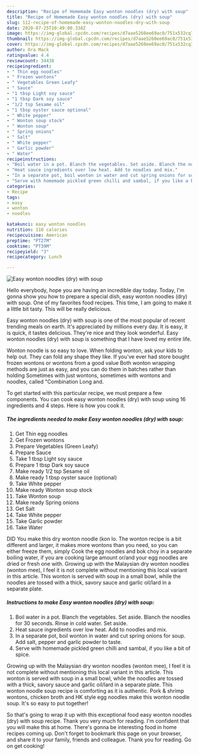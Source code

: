 ```yaml
---
description: "Recipe of Homemade Easy wonton noodles (dry) with soup"
title: "Recipe of Homemade Easy wonton noodles (dry) with soup"
slug: 112-recipe-of-homemade-easy-wonton-noodles-dry-with-soup
date: 2020-07-25T10:49:00.338Z
image: https://img-global.cpcdn.com/recipes/d7aae5260ee69ac0/751x532cq70/easy-wonton-noodles-dry-with-soup-recipe-main-photo.jpg
thumbnail: https://img-global.cpcdn.com/recipes/d7aae5260ee69ac0/751x532cq70/easy-wonton-noodles-dry-with-soup-recipe-main-photo.jpg
cover: https://img-global.cpcdn.com/recipes/d7aae5260ee69ac0/751x532cq70/easy-wonton-noodles-dry-with-soup-recipe-main-photo.jpg
author: Ora Mack
ratingvalue: 4.4
reviewcount: 34438
recipeingredient:
- " Thin egg noodles"
- " Frozen wontons"
- " Vegetables Green Leafy"
- " Sauce"
- "1 tbsp Light soy sauce"
- "1 tbsp Dark soy sauce"
- "1/2 tsp Sesame oil"
- "1 tbsp oyster sauce optional"
- " White pepper"
- " Wonton soup stock"
- " Wonton soup"
- " Spring onions"
- " Salt"
- " White pepper"
- " Garlic powder"
- " Water"
recipeinstructions:
- "Boil water in a pot. Blanch the vegetables. Set aside. Blanch the noodles for 30 seconds. Rinse in cold water. Set aside."
- "Heat sauce ingredients over low heat. Add to noodles and mix."
- "In a separate pot, boil wonton in water and cut spring onions for soup. Add salt, pepper and garlic powder to taste."
- "Serve with homemade pickled green chilli and sambal, if you like a bit of spice."
categories:
- Recipe
tags:
- easy
- wonton
- noodles

katakunci: easy wonton noodles 
nutrition: 110 calories
recipecuisine: American
preptime: "PT27M"
cooktime: "PT39M"
recipeyield: "3"
recipecategory: Lunch

---
```



![Easy wonton noodles (dry) with soup](https://img-global.cpcdn.com/recipes/d7aae5260ee69ac0/751x532cq70/easy-wonton-noodles-dry-with-soup-recipe-main-photo.jpg)

Hello everybody, hope you are having an incredible day today. Today, I'm gonna show you how to prepare a special dish, easy wonton noodles (dry) with soup. One of my favorites food recipes. This time, I am going to make it a little bit tasty. This will be really delicious.

Easy wonton noodles (dry) with soup is one of the most popular of recent trending meals on earth. It's appreciated by millions every day. It is easy, it is quick, it tastes delicious. They're nice and they look wonderful. Easy wonton noodles (dry) with soup is something that I have loved my entire life.

Wonton noodle is so easy to love. When folding wonton, ask your kids to help out. They can fold any shape they like. If you&#39;ve ever had store bought frozen wontons or wontons from a good value Both wonton wrapping methods are just as easy, and you can do them in batches rather than holding Sometimes with just wontons, sometimes with wontons and noodles, called &#34;Combination Long and.


To get started with this particular recipe, we must prepare a few components. You can cook easy wonton noodles (dry) with soup using 16 ingredients and 4 steps. Here is how you cook it.

<!--inarticleads1-->

##### The ingredients needed to make Easy wonton noodles (dry) with soup:

1. Get  Thin egg noodles
1. Get  Frozen wontons
1. Prepare  Vegetables (Green Leafy)
1. Prepare  Sauce
1. Take 1 tbsp Light soy sauce
1. Prepare 1 tbsp Dark soy sauce
1. Make ready 1/2 tsp Sesame oil
1. Make ready 1 tbsp oyster sauce (optional)
1. Take  White pepper
1. Make ready  Wonton soup stock
1. Take  Wonton soup
1. Make ready  Spring onions
1. Get  Salt
1. Take  White pepper
1. Take  Garlic powder
1. Take  Water


DID You make this dry wonton noodle (kon lo. The wonton recipe is a bit different and larger, it makes more wontons than you need, so you can either freeze them, simply Cook the egg noodles and bok choy in a separate boiling water, if you are cooking large amount or/and your egg noodles are dried or fresh one with. Growing up with the Malaysian dry wonton noodles (wonton mee), I feel it is not complete without mentioning this local variant in this article. This wonton is served with soup in a small bowl, while the noodles are tossed with a thick, savory sauce and garlic oil/lard in a separate plate. 

<!--inarticleads2-->

##### Instructions to make Easy wonton noodles (dry) with soup:

1. Boil water in a pot. Blanch the vegetables. Set aside. Blanch the noodles for 30 seconds. Rinse in cold water. Set aside.
1. Heat sauce ingredients over low heat. Add to noodles and mix.
1. In a separate pot, boil wonton in water and cut spring onions for soup. Add salt, pepper and garlic powder to taste.
1. Serve with homemade pickled green chilli and sambal, if you like a bit of spice.


Growing up with the Malaysian dry wonton noodles (wonton mee), I feel it is not complete without mentioning this local variant in this article. This wonton is served with soup in a small bowl, while the noodles are tossed with a thick, savory sauce and garlic oil/lard in a separate plate. This wonton noodle soup recipe is comforting as it is authentic. Pork &amp; shrimp wontons, chicken broth and HK style egg noodles make this wonton noodle soup. It&#39;s so easy to put together! 

So that's going to wrap it up with this exceptional food easy wonton noodles (dry) with soup recipe. Thank you very much for reading. I'm confident that you will make this at home. There's gonna be interesting food in home recipes coming up. Don't forget to bookmark this page on your browser, and share it to your family, friends and colleague. Thank you for reading. Go on get cooking!
